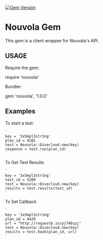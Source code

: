 [![Gem Version](https://badge.fury.io/rb/nouvola.svg)](https://badge.fury.io/rb/nouvola)

# Nouvola Gem

This gem is  a client wrapper for  Nouvala's API.

## USAGE

Require the gem:

  require 'nouvola'
  
Bundler:

  gem 'nouvola', '1.0.0'
  

## Examples

To start a test:

    `
    key = '3x5mpl3str1ng'
    plan_id = 4101
    test = Nouvola::Divecloud.new(key)
    response = test.run(plan_id)
    `
    
To Get Test Results

    `
    key = '3x5mpl3str1ng'
    test_id = 5209
    test = Nouvola::Divecloud.new(key)
    results = test.results(test_id)
    `
    
To Set Callback

    `
    key = '3x5mpl3str1ng'
    plan_id = 4429
    url = "http://requestb.in/pj748cpj"
    test = Nouvola::Divecloud.new(key)
    results = test.hook(plan_id, url)
    `